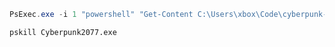 ```powershell
PsExec.exe -i 1 "powershell" "Get-Content C:\Users\xbox\Code\cyberpunk-httprequest\Launch.ps1 | powershell -noprofile -"
```

`pskill Cyberpunk2077.exe`